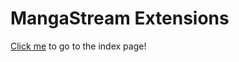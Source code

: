 # MangaStream Extensions
[Click me](https://seyden.github.io/extensions-generic-0.8/mangastream/) to go to the index page!
